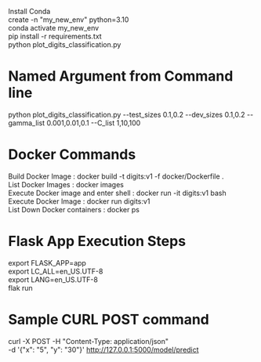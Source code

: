 Install Conda  
create -n "my_new_env" python=3.10  
conda activate my_new_env  
pip install -r requirements.txt    
python plot_digits_classification.py  

# Named Argument from Command line

python plot_digits_classification.py  --test_sizes 0.1,0.2 --dev_sizes 0.1,0.2 --gamma_list 0.001,0.01,0.1 --C_list 1,10,100

# Docker Commands
Build Docker Image : docker build -t digits:v1 -f docker/Dockerfile .  
List Docker Images : docker images  
Execute Docker image and enter shell : docker run -it digits:v1 bash  
Execute Docker Image : docker run digits:v1  
List Down Docker containers : docker ps



# Flask App Execution Steps
export FLASK_APP=app  
export LC_ALL=en_US.UTF-8  
export LANG=en_US.UTF-8  
flak run  

# Sample CURL POST command 
curl -X POST -H "Content-Type: application/json" \
-d '{"x": "5", "y": "30"}' http://127.0.0.1:5000/model/predict
